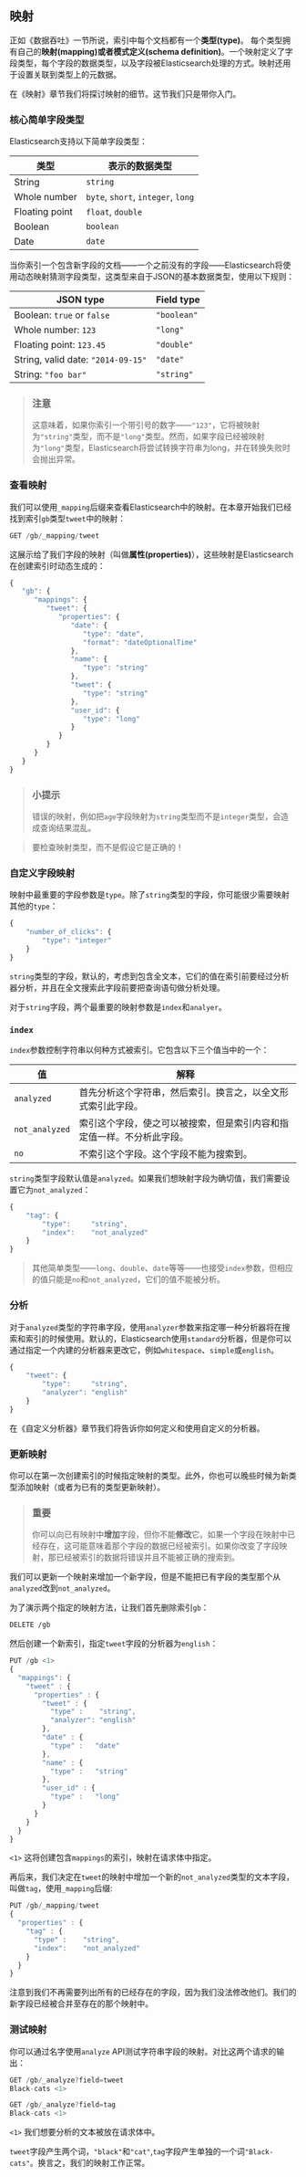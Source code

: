 ## 映射

正如《数据吞吐》一节所说，索引中每个文档都有一个**类型(type)**。
每个类型拥有自己的**映射(mapping)**或者**模式定义(schema definition)**。一个映射定义了字段类型，每个字段的数据类型，以及字段被Elasticsearch处理的方式。映射还用于设置关联到类型上的元数据。

在《映射》章节我们将探讨映射的细节。这节我们只是带你入门。

### 核心简单字段类型

Elasticsearch支持以下简单字段类型：

|类型            |  表示的数据类型                    |
|----------------|------------------------------------|
|String          |  `string`                          |
|Whole number    |  `byte`, `short`, `integer`, `long`|
|Floating point  |  `float`, `double`                 |
|Boolean         |  `boolean`                         |
|Date            |  `date`                            |

当你索引一个包含新字段的文档——一个之前没有的字段——Elasticsearch将使用动态映射猜测字段类型，这类型来自于JSON的基本数据类型，使用以下规则：

|JSON type                          |          Field type    |
|-----------------------------------|------------------------|
|Boolean: `true` or `false`         |          `"boolean"`   |
|Whole number: `123`                |          `"long"`      |
|Floating point: `123.45`           |          `"double"`    |
|String, valid date: `"2014-09-15"` |          `"date"`      |
|String: `"foo bar"`                |          `"string"`    |

> ### 注意
> 这意味着，如果你索引一个带引号的数字——`"123"`，它将被映射为`"string"`类型，而不是`"long"`类型。然而，如果字段已经被映射为`"long"`类型，Elasticsearch将尝试转换字符串为long，并在转换失败时会抛出异常。

### 查看映射

我们可以使用`_mapping`后缀来查看Elasticsearch中的映射。在本章开始我们已经找到索引`gb`类型`tweet`中的映射：

```javascript
GET /gb/_mapping/tweet
```

这展示给了我们字段的映射（叫做**属性(properties)**），这些映射是Elasticsearch在创建索引时动态生成的：

```javascript
{
   "gb": {
      "mappings": {
         "tweet": {
            "properties": {
               "date": {
                  "type": "date",
                  "format": "dateOptionalTime"
               },
               "name": {
                  "type": "string"
               },
               "tweet": {
                  "type": "string"
               },
               "user_id": {
                  "type": "long"
               }
            }
         }
      }
   }
}
```

> ### 小提示
> 错误的映射，例如把`age`字段映射为`string`类型而不是`integer`类型，会造成查询结果混乱。

> 要检查映射类型，而不是假设它是正确的！

### 自定义字段映射

映射中最重要的字段参数是`type`。除了`string`类型的字段，你可能很少需要映射其他的`type`：

```javascript
{
    "number_of_clicks": {
        "type": "integer"
    }
}
```

`string`类型的字段，默认的，考虑到包含全文本，它们的值在索引前要经过分析器分析，并且在全文搜索此字段前要把查询语句做分析处理。

对于`string`字段，两个最重要的映射参数是`index`和`analyer`。

### `index`

`index`参数控制字符串以何种方式被索引。它包含以下三个值当中的一个：

|值            |解释                                  |
|--------------|--------------------------------------|
|`analyzed`    |首先分析这个字符串，然后索引。换言之，以全文形式索引此字段。                                          |
|`not_analyzed`|索引这个字段，使之可以被搜索，但是索引内容和指定值一样。不分析此字段。                                |
|`no`          |不索引这个字段。这个字段不能为搜索到。|

`string`类型字段默认值是`analyzed`。如果我们想映射字段为确切值，我们需要设置它为`not_analyzed`：

```javascript
{
    "tag": {
        "type":     "string",
        "index":    "not_analyzed"
    }
}
```

> 其他简单类型——`long`、`double`、`date`等等——也接受`index`参数，但相应的值只能是`no`和`not_analyzed`，它们的值不能被分析。

### 分析

对于`analyzed`类型的字符串字段，使用`analyzer`参数来指定哪一种分析器将在搜索和索引的时候使用。默认的，Elasticsearch使用`standard`分析器，但是你可以通过指定一个内建的分析器来更改它，例如`whitespace`、`simple`或`english`。

```javascript
{
    "tweet": {
        "type":     "string",
        "analyzer": "english"
    }
}
```

在《自定义分析器》章节我们将告诉你如何定义和使用自定义的分析器。

### 更新映射

你可以在第一次创建索引的时候指定映射的类型。此外，你也可以晚些时候为新类型添加映射（或者为已有的类型更新映射）。

> ### 重要
> 你可以向已有映射中**增加**字段，但你不能**修改**它。如果一个字段在映射中已经存在，这可能意味着那个字段的数据已经被索引。如果你改变了字段映射，那已经被索引的数据将错误并且不能被正确的搜索到。

我们可以更新一个映射来增加一个新字段，但是不能把已有字段的类型那个从`analyzed`改到`not_analyzed`。

为了演示两个指定的映射方法，让我们首先删除索引`gb`：

```sh
DELETE /gb
```

然后创建一个新索引，指定`tweet`字段的分析器为`english`：

```javascript
PUT /gb <1>
{
  "mappings": {
    "tweet" : {
      "properties" : {
        "tweet" : {
          "type" :    "string",
          "analyzer": "english"
        },
        "date" : {
          "type" :   "date"
        },
        "name" : {
          "type" :   "string"
        },
        "user_id" : {
          "type" :   "long"
        }
      }
    }
  }
}
```
`<1>` 这将创建包含`mappings`的索引，映射在请求体中指定。

再后来，我们决定在`tweet`的映射中增加一个新的`not_analyzed`类型的文本字段，叫做`tag`，使用`_mapping`后缀:

```javascript
PUT /gb/_mapping/tweet
{
  "properties" : {
    "tag" : {
      "type" :    "string",
      "index":    "not_analyzed"
    }
  }
}
```

注意到我们不再需要列出所有的已经存在的字段，因为我们没法修改他们。我们的新字段已经被合并至存在的那个映射中。

### 测试映射

你可以通过名字使用`analyze` API测试字符串字段的映射。对比这两个请求的输出：

```javascript
GET /gb/_analyze?field=tweet
Black-cats <1>

GET /gb/_analyze?field=tag
Black-cats <1>
```

`<1>` 我们想要分析的文本被放在请求体中。

`tweet`字段产生两个词，`"black"`和`"cat"`,`tag`字段产生单独的一个词`"Black-cats"`。换言之，我们的映射工作正常。
